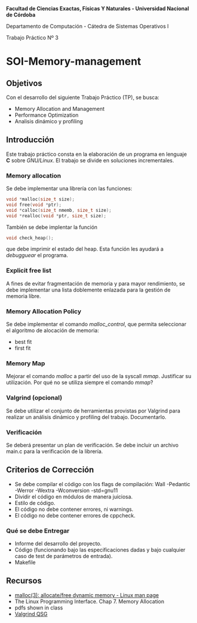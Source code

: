 **Facultad de Ciencias Exactas, Físicas Y Naturales - Universidad Nacional de Córdoba**

Departamento de Computación - Cátedra de Sistemas Operativos I

Trabajo Práctico Nº 3
# SOI-Memory-management

## Objetivos
Con el desarrollo del siguiente Trabajo Práctico (TP), se busca:
- Memory Allocation and Management
- Performance Optimization
- Analisis dinámico y profiling

## Introducción
Este trabajo práctico consta en la elaboración de un programa en lenguaje **C** sobre _GNU/Linux_. El trabajo se divide en soluciones incrementales.

### Memory allocation
Se debe implementar una librería con las funciones:
```C
void *malloc(size_t size);
void free(void *ptr);
void *calloc(size_t nmemb, size_t size);
void *realloc(void *ptr, size_t size);
```
También se debe implentar la función 
```C
void check_heap();
```
que debe imprimir el estado del heap. Esta función les ayudará a _debugguear_ el programa.

### Explicit free list
A fines de evitar fragmentación de memoria y para mayor rendimiento, se debe implementar una lista doblemente enlazada para la gestión de memoria libre.

### Memory Allocation Policy
Se debe implementar el comando _malloc_control_, que permita seleccionar el algoritmo de alocación de memoria:
- best fit
- first fit    

### Memory Map
Mejorar el comando _malloc_ a partir del uso de la syscall _mmap_. Justificar su utilización.  Por qué no se utiliza siempre el comando _mmap_?

### Valgrind (opcional)
Se debe utilizar el conjunto de herramientas provistas por Valgrind para realizar un análisis dinámico y profiling del trabajo. Documentarlo.

### Verificación
Se deberá presentar un plan de verificación. Se debe incluir un archivo main.c para la verificación de la librería.

## Criterios de Corrección
- Se debe compilar el código con los flags de compilación: Wall -Pedantic -Werror -Wextra -Wconversion -std=gnu11
- Dividir el código en módulos de manera juiciosa.
- Estilo de código.
- El código no debe contener errores, ni warnings.
- El código no debe contener errores de cppcheck.

### Qué se debe Entregar
- Informe del desarrollo del proyecto.
- Código (funcionando bajo las especificaciones dadas y bajo cualquier caso de test de parámetros de entrada).
- Makefile

## Recursos
- [malloc(3): allocate/free dynamic memory - Linux man page](https://linux.die.net/man/3/malloc "man malloc(3)")
- The Linux Programming Interface. Chap 7. Memory Allocation
- pdfs shown in class
- [Valgrind QSG](https://valgrind.org/docs/manual/quick-start.html)

